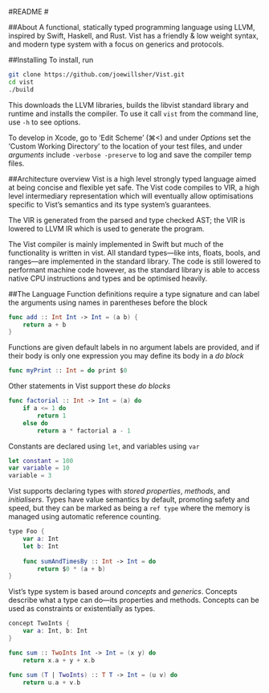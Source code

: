 #README #

##About
A functional, statically typed programming language using LLVM, inspired by Swift, Haskell, and Rust. Vist has a friendly & low weight syntax, and modern type system with a focus on generics and protocols.


##Installing
To install, run

``` bash
git clone https://github.com/joewillsher/Vist.git
cd vist
./build
``` 

This downloads the LLVM libraries, builds the libvist standard library and runtime and installs the compiler. To use it call `vist` from the command line, use `-h` to see options.

To develop in Xcode, go to ‘Edit Scheme’ (⌘<) and under *Options* set the ‘Custom Working Directory’ to the location of your test files, and under *arguments* include `-verbose -preserve` to log and save the compiler temp files.


##Architecture overview
Vist is a high level strongly typed language aimed at being concise and flexible yet safe. The Vist code compiles to VIR, a high level intermediary representation which will eventually allow optimisations specific to Vist’s semantics and its type system’s guarantees. 

The VIR is generated from the parsed and type checked AST; the VIR is lowered to LLVM IR which is used to generate the program.  

The Vist compiler is mainly implemented in Swift but much of the functionality is written in vist. All standard types—like ints, floats, bools, and ranges—are implemented in the standard library. The code is still lowered to performant machine code however, as the standard library is able to access native CPU instructions and types and be optimised heavily.


##The Language
Function definitions require a type signature and can label the arguments using names in parentheses before the block
```swift
func add :: Int Int -> Int = (a b) {
    return a + b
}
```
Functions are given default labels in no argument labels are provided, and if their body is only one expression you may define its body in a *do block*
```swift
func myPrint :: Int = do print $0
```

Other statements in Vist support these *do blocks*
```swift
func factorial :: Int -> Int = (a) do
    if a <= 1 do
        return 1
    else do
        return a * factorial a - 1
```

Constants are declared using `let`, and variables using `var`
```swift
let constant = 100
var variable = 10
variable = 3
```

Vist supports declaring types with *stored properties*, *methods*, and *initialisers*. Types have value semantics by default, promoting safety and speed, but they can be marked as being a `ref type` where the memory is managed using automatic reference counting.
```swift
type Foo {
    var a: Int
    let b: Int
    
    func sumAndTimesBy :: Int -> Int = do 
        return $0 * (a + b)
}
```

Vist’s type system is based around *concepts* and *generics*. Concepts describe what a type can do—its properties and methods. Concepts can be used as constraints or existentially as types.
```swift
concept TwoInts {
    var a: Int, b: Int
}

func sum :: TwoInts Int -> Int = (x y) do
    return x.a + y + x.b

func sum (T | TwoInts) :: T T -> Int = (u v) do
	return u.a + v.b
```




